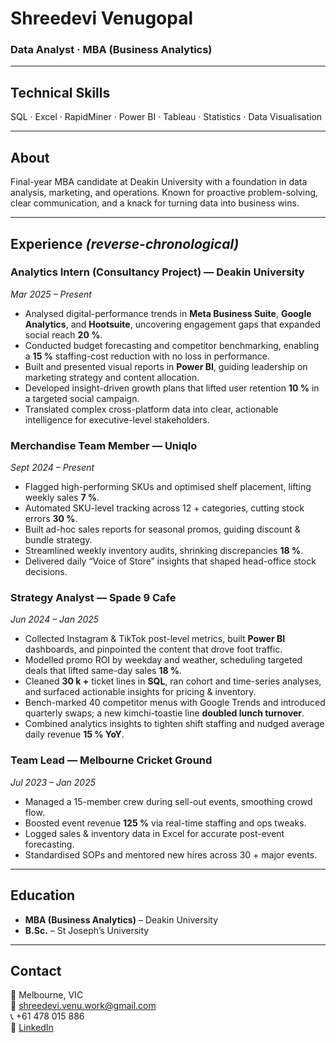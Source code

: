 # Shreedevi Venugopal  
### Data Analyst · MBA (Business Analytics)

---

## Technical Skills  
SQL · Excel · RapidMiner · Power BI · Tableau · Statistics · Data Visualisation  

---

## About  
Final-year MBA candidate at Deakin University with a foundation in data analysis, marketing, and operations. Known for proactive problem-solving, clear communication, and a knack for turning data into business wins.

---

## Experience *(reverse-chronological)*  

### Analytics Intern (Consultancy Project) — **Deakin University**  
*Mar 2025 – Present*  
- Analysed digital-performance trends in **Meta Business Suite**, **Google Analytics**, and **Hootsuite**, uncovering engagement gaps that expanded social reach **20 %**.  
- Conducted budget forecasting and competitor benchmarking, enabling a **15 %** staffing-cost reduction with no loss in performance.  
- Built and presented visual reports in **Power BI**, guiding leadership on marketing strategy and content allocation.  
- Developed insight-driven growth plans that lifted user retention **10 %** in a targeted social campaign.  
- Translated complex cross-platform data into clear, actionable intelligence for executive-level stakeholders.  

### Merchandise Team Member — **Uniqlo**  
*Sept 2024 – Present*  
- Flagged high-performing SKUs and optimised shelf placement, lifting weekly sales **7 %**.  
- Automated SKU-level tracking across 12 + categories, cutting stock errors **30 %**.  
- Built ad-hoc sales reports for seasonal promos, guiding discount & bundle strategy.  
- Streamlined weekly inventory audits, shrinking discrepancies **18 %**.  
- Delivered daily “Voice of Store” insights that shaped head-office stock decisions.  

### Strategy Analyst — **Spade 9 Cafe**  
*Jun 2024 – Jan 2025*  
- Collected Instagram & TikTok post-level metrics, built **Power BI** dashboards, and pinpointed the content that drove foot traffic.  
- Modelled promo ROI by weekday and weather, scheduling targeted deals that lifted same-day sales **18 %**.  
- Cleaned **30 k +** ticket lines in **SQL**, ran cohort and time-series analyses, and surfaced actionable insights for pricing & inventory.  
- Bench-marked 40 competitor menus with Google Trends and introduced quarterly swaps; a new kimchi-toastie line **doubled lunch turnover**.  
- Combined analytics insights to tighten shift staffing and nudged average daily revenue **15 % YoY**.  

### Team Lead — **Melbourne Cricket Ground**  
*Jul 2023 – Jan 2025*  
- Managed a 15-member crew during sell-out events, smoothing crowd flow.  
- Boosted event revenue **125 %** via real-time staffing and ops tweaks.  
- Logged sales & inventory data in Excel for accurate post-event forecasting.  
- Standardised SOPs and mentored new hires across 30 + major events.  

---

## Education  
- **MBA (Business Analytics)** – Deakin University  
- **B.Sc.** – St Joseph’s University  

---


## Contact  
📍 Melbourne, VIC  
📧 shreedevi.venu.work@gmail.com  
📞 +61 478 015 886  
🔗 [LinkedIn](https://www.linkedin.com/in/shreedevi-v/)
